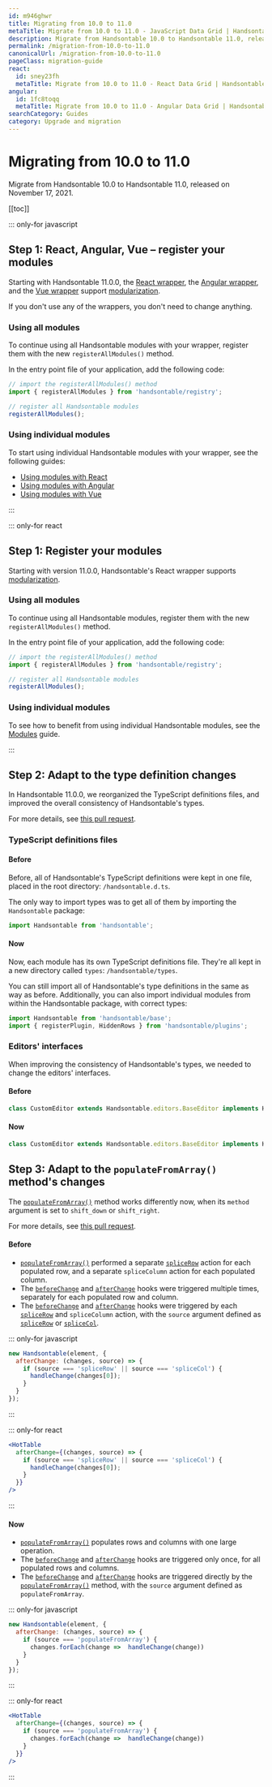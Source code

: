 ```yaml
---
id: m946ghwr
title: Migrating from 10.0 to 11.0
metaTitle: Migrate from 10.0 to 11.0 - JavaScript Data Grid | Handsontable
description: Migrate from Handsontable 10.0 to Handsontable 11.0, released on November 17, 2021.
permalink: /migration-from-10.0-to-11.0
canonicalUrl: /migration-from-10.0-to-11.0
pageClass: migration-guide
react:
  id: sney23fh
  metaTitle: Migrate from 10.0 to 11.0 - React Data Grid | Handsontable
angular:
  id: 1fc8toqq
  metaTitle: Migrate from 10.0 to 11.0 - Angular Data Grid | Handsontable
searchCategory: Guides
category: Upgrade and migration
---
```


# Migrating from 10.0 to 11.0

Migrate from Handsontable 10.0 to Handsontable 11.0, released on November 17, 2021.

[[toc]]

::: only-for javascript

## Step 1: React, Angular, Vue – register your modules

Starting with Handsontable 11.0.0, the [React wrapper](@/react/guides/getting-started/introduction/introduction.md), the [Angular wrapper](@/angular/guides/getting-started/introduction/introduction.md), and the [Vue wrapper](@/guides/integrate-with-vue/vue-installation/vue-installation.md) support [modularization](@/guides/tools-and-building/modules/modules.md).

If you don't use any of the wrappers, you don't need to change anything.

### Using all modules

To continue using all Handsontable modules with your wrapper, register them with the new `registerAllModules()` method.

In the entry point file of your application, add the following code:
```js
// import the registerAllModules() method
import { registerAllModules } from 'handsontable/registry';

// register all Handsontable modules
registerAllModules();
```

### Using individual modules

To start using individual Handsontable modules with your wrapper, see the following guides:
- [Using modules with React](@/react/guides/tools-and-building/modules/modules.md)
- [Using modules with Angular](@/angular/guides/tools-and-building/modules/modules.md)
- [Using modules with Vue](@/guides/integrate-with-vue/vue-modules/vue-modules.md)

:::

::: only-for react

## Step 1: Register your modules

Starting with version 11.0.0, Handsontable's React wrapper supports [modularization](@/guides/tools-and-building/modules/modules.md).

### Using all modules

To continue using all Handsontable modules, register them with the new `registerAllModules()` method.

In the entry point file of your application, add the following code:
```js
// import the registerAllModules() method
import { registerAllModules } from 'handsontable/registry';

// register all Handsontable modules
registerAllModules();
```

### Using individual modules

To see how to benefit from using individual Handsontable modules, see the [Modules](@/guides/tools-and-building/modules/modules.md) guide.

:::

## Step 2: Adapt to the type definition changes

In Handsontable 11.0.0, we reorganized the TypeScript definitions files, and improved the overall consistency of Handsontable's types.

For more details, see [this pull request](https://github.com/handsontable/handsontable/pull/8875).

### TypeScript definitions files

#### Before

Before, all of Handsontable's TypeScript definitions were kept in one file, placed in the root directory: `/handsontable.d.ts`.

The only way to import types was to get all of them by importing the `Handsontable` package:

```ts
import Handsontable from 'handsontable';
```

#### Now

Now, each module has its own TypeScript definitions file. They're all kept in a new directory called `types`: `/handsontable/types`.

You can still import all of Handsontable's type definitions in the same as way as before. Additionally, you can also import individual modules from within the Handsontable package, with correct types:

```ts
import Handsontable from 'handsontable/base';
import { registerPlugin, HiddenRows } from 'handsontable/plugins';
```

### Editors' interfaces

When improving the consistency of Handsontable's types, we needed to change the editors' interfaces.

#### Before

```ts
class CustomEditor extends Handsontable.editors.BaseEditor implements Handsontable._editors.Base ()
```

#### Now

```ts
class CustomEditor extends Handsontable.editors.BaseEditor implements Handsontable.editors.BaseEditor ()
```

## Step 3: Adapt to the `populateFromArray()` method's changes

The [`populateFromArray()`](@/api/core.md#populatefromarray) method works differently now, when its `method` argument is set to `shift_down` or `shift_right`.

For more details, see [this pull request](https://github.com/handsontable/handsontable/pull/8867).

#### Before

- [`populateFromArray()`](@/api/core.md#populatefromarray) performed a separate [`spliceRow`](@/api/options.md#splicerow) action for each populated row, and a separate `spliceColumn` action for each populated column.
- The [`beforeChange`](@/api/hooks.md#beforechange) and [`afterChange`](@/api/hooks.md#afterchange) hooks were triggered multiple times, separately for each populated row and column.
- The [`beforeChange`](@/api/hooks.md#beforechange) and [`afterChange`](@/api/hooks.md#afterchange) hooks were triggered by each [`spliceRow`](@/api/options.md#splicerow) and `spliceColumn` action, with the `source` argument defined as [`spliceRow`](@/api/options.md#splicerow) or [`spliceCol`](@/api/core.md#splicecol).

::: only-for javascript

```js
new Handsontable(element, {
  afterChange: (changes, source) => {
    if (source === 'spliceRow' || source === 'spliceCol') {
      handleChange(changes[0]);
    }
  }
});
```

:::

::: only-for react

```jsx
<HotTable
  afterChange={(changes, source) => {
    if (source === 'spliceRow' || source === 'spliceCol') {
      handleChange(changes[0]);
    }
  }}
/>
```

:::

#### Now

- [`populateFromArray()`](@/api/core.md#populatefromarray) populates rows and columns with one large operation.
- The [`beforeChange`](@/api/hooks.md#beforechange) and [`afterChange`](@/api/hooks.md#afterchange) hooks are triggered only once, for all populated rows and columns.
- The [`beforeChange`](@/api/hooks.md#beforechange) and [`afterChange`](@/api/hooks.md#afterchange) hooks are triggered directly by the [`populateFromArray()`](@/api/core.md#populatefromarray) method, with the `source` argument defined as `populateFromArray`.

::: only-for javascript

```js
new Handsontable(element, {
  afterChange: (changes, source) => {
    if (source === 'populateFromArray') {
      changes.forEach(change =>  handleChange(change))
    }
  }
});
```

:::

::: only-for react

```jsx
<HotTable
  afterChange={(changes, source) => {
    if (source === 'populateFromArray') {
      changes.forEach(change =>  handleChange(change))
    }
  }}
/>
```

:::
